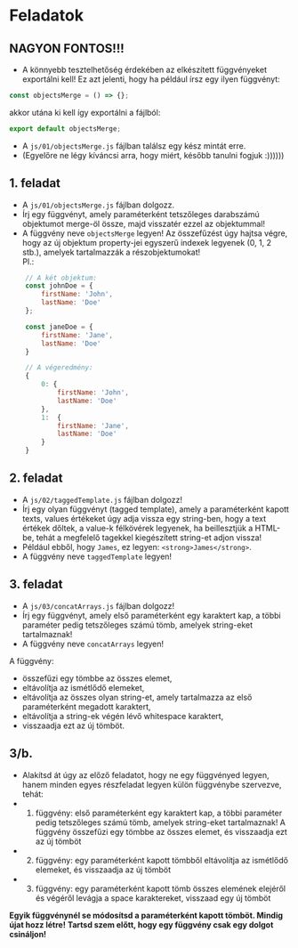 
# Feladatok

## NAGYON FONTOS!!!
- A könnyebb tesztelhetőség érdekében az elkészített függvényeket exportálni 
kell! Ez azt jelenti, hogy ha például írsz egy ilyen függvényt:
```javascript
const objectsMerge = () => {};
```
akkor utána ki kell így exportálni a fájlból:
```javascript
export default objectsMerge;
```
- A `js/01/objectsMerge.js` fájlban találsz egy kész mintát erre.
- (Egyelőre ne légy kíváncsi arra, hogy miért, később tanulni fogjuk :))))))

## 1. feladat
- A `js/01/objectsMerge.js` fájlban dolgozz.
- Írj egy függvényt, amely paraméterként tetszőleges darabszámú objektumot 
merge-öl össze, majd visszatér ezzel az objektummal!
- A függvény neve `objectsMerge` legyen!
Az összefűzést úgy hajtsa végre, hogy az új objektum property-jei egyszerű indexek legyenek (0, 1, 2 stb.), amelyek tartalmazzák 
a részobjektumokat!  
Pl.: 

```JavaScript
    // A két objektum:
    const johnDoe = { 
        firstName: 'John',
        lastName: 'Doe'
    };

    const janeDoe = { 
        firstName: 'Jane',
        lastName: 'Doe'
    }

    // A végeredmény:
    {
        0: { 
            firstName: 'John',
            lastName: 'Doe'
        },
        1:  { 
            firstName: 'Jane',
            lastName: 'Doe'
        }
    }
```

## 2. feladat
- A `js/02/taggedTemplate.js` fájlban dolgozz!
- Írj egy olyan függvényt (tagged template), amely a paraméterként kapott texts, values értékeket úgy adja vissza egy string-ben, hogy 
a text értékek dőltek, a value-k félkövérek legyenek, ha beillesztjük a HTML-be, tehát a megfelelő tagekkel kiegészített string-et adjon vissza!
- Például ebből, hogy `James`, ez legyen: `<strong>James</strong>`.
- A függvény neve `taggedTemplate` legyen!

## 3. feladat
- A `js/03/concatArrays.js` fájlban dolgozz!
- Írj egy függvényt, amely első paraméterként egy karaktert kap, a többi paraméter pedig tetszőleges számú tömb, amelyek string-eket tartalmaznak!  
- A függvény neve `concatArrays` legyen! 

A függvény:
   - összefűzi egy tömbbe az összes elemet,
   - eltávolítja az ismétlődő elemeket,
   - eltávolítja az összes olyan string-et, amely tartalmazza az első paraméterként megadott karaktert,
   - eltávolítja a string-ek végén lévő whitespace karaktert,
   - visszaadja ezt az új tömböt.

## 3/b. 
- Alakítsd át úgy az előző feladatot, hogy ne egy függvényed legyen, hanem minden egyes részfeladat legyen külön függvénybe szervezve, tehát:
- 1. függvény: első paraméterként egy karaktert kap, a többi paraméter pedig tetszőleges számú tömb, amelyek string-eket tartalmaznak! A függvény összefűzi egy tömbbe az összes elemet, és visszaadja ezt az új tömböt
- 2. függvény: egy paraméterként kapott tömbből eltávolítja az ismétlődő elemeket, és visszaadja az új tömböt
- 3. függvény: egy paraméterként kapott tömb összes elemének elejéről és végéről levágja a space karaktereket, visszaad egy új tömböt

**Egyik függvénynél se módosítsd a paraméterként kapott tömböt. Mindig újat hozz létre!** 
**Tartsd szem előtt, hogy egy függvény csak egy dolgot csináljon!**
